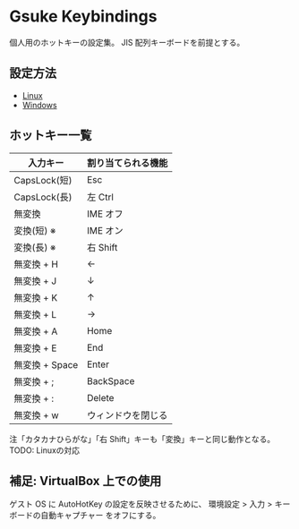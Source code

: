 # Gsuke Keybindings

個人用のホットキーの設定集。
JIS 配列キーボードを前提とする。

## 設定方法

* [Linux](linux/README.md)
* [Windows](windows/README.md)

## ホットキー一覧

| 入力キー       | 割り当てられる機能 |
| -------------- | ------------------ |
| CapsLock(短)   | Esc                |
| CapsLock(長)   | 左 Ctrl            |
| 無変換         | IME オフ           |
| 変換(短) ※    | IME オン           |
| 変換(長) ※    | 右 Shift           |
| 無変換 + H     | ←                 |
| 無変換 + J     | ↓                 |
| 無変換 + K     | ↑                 |
| 無変換 + L     | →                 |
| 無変換 + A     | Home               |
| 無変換 + E     | End                |
| 無変換 + Space | Enter              |
| 無変換 + ;     | BackSpace          |
| 無変換 + :     | Delete             |
| 無変換 + w     | ウィンドウを閉じる |

注「カタカナひらがな」「右 Shift」キーも「変換」キーと同じ動作となる。
TODO: Linuxの対応

## 補足: VirtualBox 上での使用

ゲスト OS に AutoHotKey の設定を反映させるために、
環境設定 > 入力 > キーボードの自動キャプチャー をオフにする。
